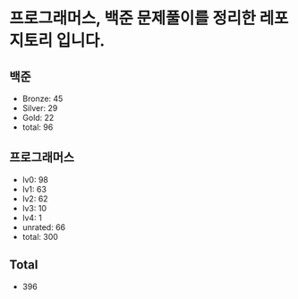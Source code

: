 # 프로그래머스, 백준 문제풀이를 정리한 레포지토리 입니다. 

## 백준
- Bronze: 45
- Silver: 29
- Gold: 22
- total: 96

## 프로그래머스
- lv0: 98
- lv1: 63
- lv2: 62
- lv3: 10
- lv4: 1
- unrated: 66
- total: 300

## Total
- 396
